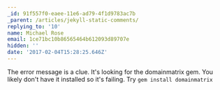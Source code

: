 ```yaml
---
_id: 91f557f0-eaee-11e6-ad79-4f1d9783ac7b
_parent: /articles/jekyll-static-comments/
replying_to: '10'
name: Michael Rose
email: 1ce71bc10b86565464b612093d89707e
hidden: ''
date: '2017-02-04T15:28:25.646Z'
---
```


The error message is a clue. It's looking for the domainmatrix gem. You likely
don't have it installed so it's failing. Try `gem install domainmatrix`
